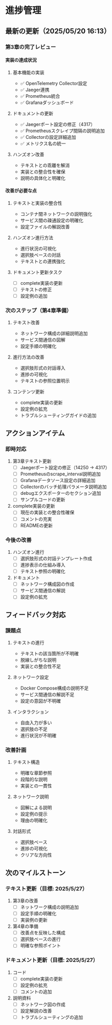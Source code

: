# 進捗管理

## 最新の更新（2025/05/20 16:13）

### 第3章の完了レビュー

#### 実装の達成状況
1. 基本機能の実装
   - ✅ OpenTelemetry Collector設定
   - ✅ Jaeger連携
   - ✅ Prometheus統合
   - ✅ Grafanaダッシュボード

2. ドキュメントの更新
   - ✅ Jaegerポート設定の修正（4317）
   - ✅ Prometheusスクレイプ間隔の説明追加
   - ✅ Collectorの設定詳細追加
   - ✅ メトリクス名の統一

3. ハンズオン改善
   - テキストとの乖離を解消
   - 実装との整合性を確保
   - 説明の具体化と明確化

#### 改善が必要な点

1. テキストと実装の整合性
   - コンテナ間ネットワークの説明強化
   - サービス間の疎通設定の明確化
   - 設定ファイルの解説改善

2. ハンズオン進行方法
   - 進行状況の可視化
   - 選択肢ベースの対話
   - テキストとの連携強化

3. ドキュメント更新タスク
   - [ ] complete実装の更新
   - [ ] テキストの修正
   - [ ] 設定例の追加

### 次のステップ（第4章準備）

1. テキスト改善
   - ネットワーク構成の詳細説明追加
   - サービス間通信の図解
   - 設定手順の明確化

2. 進行方法の改善
   - 選択肢形式の対話導入
   - 進捗の可視化
   - テキストの参照位置明示

3. コンテンツ更新
   - complete実装の更新
   - 設定例の拡充
   - トラブルシューティングガイドの追加

## アクションアイテム

### 即時対応
1. 第3章テキスト更新
   - [ ] Jaegerポート設定の修正（14250 → 4317）
   - [ ] Prometheusのscrape_interval説明追加
   - [ ] Grafanaデータソース設定の詳細追加
   - [ ] Collectorのバッチ処理パラメータ説明追加
   - [ ] debugエクスポーターのセクション追加
   - [ ] サンプルコードの更新

2. complete実装の更新
   - [ ] 現在の実装との整合性確保
   - [ ] コメントの充実
   - [ ] READMEの更新

### 今後の改善
1. ハンズオン進行
   - [ ] 選択肢形式の対話テンプレート作成
   - [ ] 進捗表示の仕組み導入
   - [ ] テキスト参照の明確化

2. ドキュメント
   - [ ] ネットワーク構成図の作成
   - [ ] サービス間通信の解説
   - [ ] 設定例の拡充

## フィードバック対応

### 課題点
1. テキストの進行
   - テキストの該当箇所が不明確
   - 脱線しがちな説明
   - 実装との整合性不足

2. ネットワーク設定
   - Docker Compose構成の説明不足
   - サービス間通信の解説不足
   - 設定の意図が不明確

3. インタラクション
   - 自由入力が多い
   - 選択肢の不足
   - 進行状況が不明確

### 改善計画
1. テキスト構造
   - 明確な章節参照
   - 段階的な説明
   - 実装との一貫性

2. ネットワーク説明
   - 図解による説明
   - 設定例の提示
   - 理由の明確化

3. 対話形式
   - 選択肢ベース
   - 進捗の可視化
   - クリアな方向性

## 次のマイルストーン

### テキスト更新（目標: 2025/5/27）
1. 第3章の改善
   - [ ] ネットワーク構成の説明追加
   - [ ] 設定手順の明確化
   - [ ] 実装例の更新

2. 第4章の準備
   - [ ] 改善点を反映した構成
   - [ ] 選択肢ベースの進行
   - [ ] 明確な参照ポイント

### ドキュメント更新（目標: 2025/5/27）
1. コード
   - [ ] complete実装の更新
   - [ ] 設定例の拡充
   - [ ] コメントの追加

2. 説明資料
   - [ ] ネットワーク図の作成
   - [ ] 設定解説の改善
   - [ ] トラブルシューティングの追加

